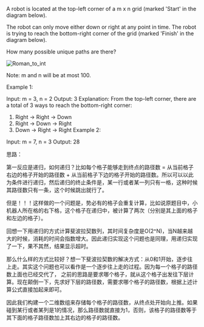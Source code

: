 A robot is located at the top-left corner of a m x n grid (marked 'Start' in the diagram below).

The robot can only move either down or right at any point in time. The robot is trying to reach the bottom-right corner of the grid (marked 'Finish' in the diagram below).

How many possible unique paths are there?


![Roman_to_int](https://github.com/hanlaoshi/leetcode-DailyProblem/blob/master/img-storage/Unique_Paths.png)

Note: m and n will be at most 100.

Example 1:

Input: m = 3, n = 2
Output: 3
Explanation:
From the top-left corner, there are a total of 3 ways to reach the bottom-right corner:
1. Right -> Right -> Down
2. Right -> Down -> Right
3. Down -> Right -> Right
Example 2:

Input: m = 7, n = 3
Output: 28

思路：

第一反应是递归，如何递归？比如每个格子能够走到终点的路径数 = 从当前格子右边的格子开始的路径数 + 从当前格子下边的格子开始的路径数。所以可以以此为条件进行递归，然后递归的终止条件是，某一行或者某一列只有一格，这种时候其路径数只有一条，这个时候跳出就行了。

但是！！！这样做的一个问题是，势必有的格子会重复计算，比如说原题目中，小机器人所在格的右下格，这个格子在递归中，被计算了两次（分别是其上面的格子和左边的格子）。

回想一下用递归的方式计算斐波拉契数列，其时间复杂度是O(2^N)，当N越来越大的时候，消耗的时间会指数增大。因此递归实现这个问题也是同理，用递归实现了一下，果不其然，结果显示超时。

那么什么样的方式比较好？想一下斐波拉契数的解决方式：从0和1开始，逐步往上走。其实这个问题也可以看作是一个逐步往上走的过程。因为每一个格子的路径数上面也已经交代了， 之前的思路是要求哪个格子，就从这个格子出发往下层计算。现在颠倒一下，先求好下层的路径数，需要求哪个格子的路径数，根据上述计算公式直接加起来即可。

因此我们构建一个二维数组来存储每个格子的路径数，从终点处开始向上推。如果碰到某行或者某列是1的情况，那么路径数就直接为1，否则，该格子的路径数等于其下面的格子路径数加上其右边的格子的路径数。
